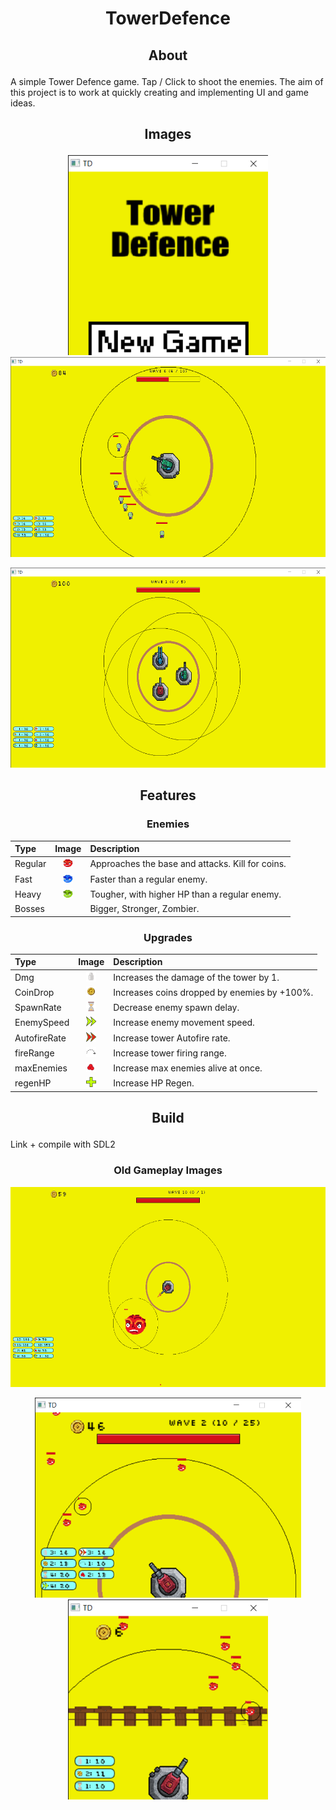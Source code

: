 # <p align="center">TowerDefence</p>
## <p align="center">About</p>
A simple Tower Defence game. Tap / Click to shoot the enemies.
The aim of this project is to work at quickly creating and implementing UI and game ideas.

## <p align="center">Images</p>
<p align="center"><img src="MainMenu.png" width="320" height="320"> <img src="gameplayImages/TD_15_04_2023_Enemy_Sprites-8d.png" height="320"></p>
<p align="center"><img src="gameplayImages/TD_15_04_2023_multiTurret.png" height="320"></p>

## <p align="center">Features</p>
### <p align="center">Enemies</p>
| Type | Image | Description |
|:---|:---:|:---|
| Regular | <img src="redEnemy.png" width="16" height="16"> | Approaches the base and attacks. Kill for coins. |
| Fast | <img src="blueEnemy.png" width="16" height="16"> | Faster than a regular enemy. |
| Heavy | <img src="greenEnemy.png" width="16" height="16"> | Tougher, with higher HP than a regular enemy. |
| Bosses |  | Bigger, Stronger, Zombier. |
### <p align="center">Upgrades</p>
| Type | Image | Description |
|:---|:---:|:---|
| Dmg | <img src="bullet.png" width="16" height="16"> | Increases the damage of the tower by 1. |
| CoinDrop | <img src="coin.png" width="16" height="16"> | Increases coins dropped by enemies by +100%. |
| SpawnRate | <img src="Hourglass.png" width="16" height="16"> | Decrease enemy spawn delay. |
| EnemySpeed | <img src="speedIcon.png" width="16" height="16"> | Increase enemy movement speed. |
| AutofireRate | <img src="autofireIcon.png" width="16" height="16"> | Increase tower Autofire rate. |
| fireRange | <img src="rangeIcon.png" width="16" height="16"> | Increase tower firing range. |
| maxEnemies | <img src="maxEnemyIcon.png" width="16" height="16"> | Increase max enemies alive at once. |
| regenHP | <img src="regenHPIcon.png" width="16" height="16"> | Increase HP Regen. |

## <p align="center">Build</p>
Link + compile with SDL2

### <p align="center">Old Gameplay Images</p>
<p align="center"><img src="gameplayImages/TD_13_04_2023_boss.png" height="320">
<p align="center"><img src="Gameplay_08042023.png" height="320"> <img src="Gameplay.png" width="320" height="320">
